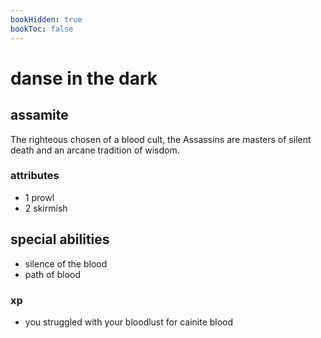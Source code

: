 ```yaml
---
bookHidden: true
bookToc: false
---
```


# danse in the dark

## assamite

The righteous chosen of a blood cult, the Assassins are masters of silent death and an arcane tradition of wisdom.

### attributes

- 1 prowl
- 2 skirmish

## special abilities

- silence of the blood
- path of blood

### xp

- you struggled with your bloodlust for cainite blood
